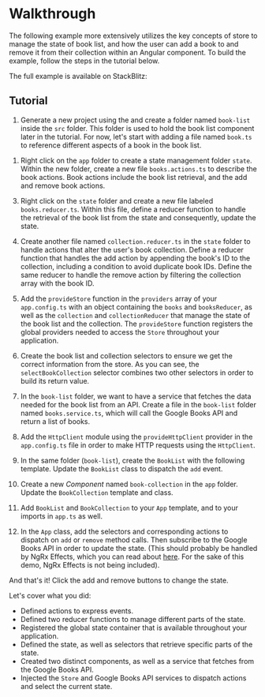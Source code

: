 # Walkthrough

The following example more extensively utilizes the key concepts of store to manage the state of book list, and how the user can add a book to and remove it from their collection within an Angular component. To build the example, follow the steps in the tutorial below.

The full example is available on StackBlitz:

<ngrx-docs-stackblitz name="store-walkthrough" embedded="true"></ngrx-docs-stackblitz>

## Tutorial

1. Generate a new project using the <ngrx-docs-stackblitz name="ngrx-start"></ngrx-docs-stackblitz> and create a folder named `book-list` inside the `src` folder. This folder is used to hold the book list component later in the tutorial. For now, let's start with adding a file named `book.ts` to reference different aspects of a book in the book list.

<ngrx-code-example header="src/book-list/book.ts" path="store-walkthrough/src/book-list/book.ts">
</ngrx-code-example>

1. Right click on the `app` folder to create a state management folder `state`. Within the new folder, create a new file `books.actions.ts` to describe the book actions. Book actions include the book list retrieval, and the add and remove book actions.

<ngrx-code-example header="src/state/books.actions.ts" path="store-walkthrough/src/state/books.actions.ts">
</ngrx-code-example>

3. Right click on the `state` folder and create a new file labeled `books.reducer.ts`. Within this file, define a reducer function to handle the retrieval of the book list from the state and consequently, update the state.

<ngrx-code-example header="src/state/books.reducer.ts" path="store-walkthrough/src/state/books.reducer.ts">
</ngrx-code-example>

4. Create another file named `collection.reducer.ts` in the `state` folder to handle actions that alter the user's book collection. Define a reducer function that handles the add action by appending the book's ID to the collection, including a condition to avoid duplicate book IDs. Define the same reducer to handle the remove action by filtering the collection array with the book ID.

<ngrx-code-example header="src/state/collection.reducer.ts" path="store-walkthrough/src/state/collection.reducer.ts">
</ngrx-code-example>

5. Add the `provideStore` function in the `providers` array of your `app.config.ts` with an object containing the `books` and `booksReducer`, as well as the `collection` and `collectionReducer` that manage the state of the book list and the collection. The `provideStore` function registers the global providers needed to access the `Store` throughout your application.

<ngrx-code-example header="src/app.config.ts" path="store-walkthrough/src/app.config.ts">
</ngrx-code-example>

6. Create the book list and collection selectors to ensure we get the correct information from the store. As you can see, the `selectBookCollection` selector combines two other selectors in order to build its return value.

<ngrx-code-example header="src/state/books.selectors.ts" path="store-walkthrough/src/state/books.selectors.ts">
</ngrx-code-example>

7. In the `book-list` folder, we want to have a service that fetches the data needed for the book list from an API. Create a file in the `book-list` folder named `books.service.ts`, which will call the Google Books API and return a list of books.

<ngrx-code-example header="src/book-list/books-service.ts" path="store-walkthrough/src/book-list/books-service.ts">
</ngrx-code-example>

8. Add the `HttpClient` module using the `provideHttpClient` provider in the `app.config.ts` file in order to make HTTP requests using the `HttpClient`.

<ngrx-code-example header="src/app.config.ts" path="store-walkthrough/src/app.config.ts">
</ngrx-code-example>

9. In the same folder (`book-list`), create the `BookList` with the following template. Update the `BookList` class to dispatch the `add` event.

<ngrx-code-example header="src/book-list/book-list.ts" path="store-walkthrough/src/book-list/book-list.ts">
</ngrx-code-example>

10. Create a new _Component_ named `book-collection` in the `app` folder. Update the `BookCollection` template and class.

<ngrx-code-example header="src/book-collection/book-collection.ts" path="store-walkthrough/src/book-collection/book-collection.ts">
</ngrx-code-example>

11. Add `BookList` and `BookCollection` to your `App` template, and to your imports in `app.ts` as well.

<ngrx-code-example header="src/app.ts" path="store-walkthrough/src/app.ts">
</ngrx-code-example>

12. In the `App` class, add the selectors and corresponding actions to dispatch on `add` or `remove` method calls. Then subscribe to the Google Books API in order to update the state. (This should probably be handled by NgRx Effects, which you can read about [here](guide/effects). For the sake of this demo, NgRx Effects is not being included).

<ngrx-code-example header="src/app.ts" path="store-walkthrough/src/app.ts">
</ngrx-code-example>

And that's it! Click the add and remove buttons to change the state.

Let's cover what you did:

- Defined actions to express events.
- Defined two reducer functions to manage different parts of the state.
- Registered the global state container that is available throughout your application.
- Defined the state, as well as selectors that retrieve specific parts of the state.
- Created two distinct components, as well as a service that fetches from the Google Books API.
- Injected the `Store` and Google Books API services to dispatch actions and select the current state.
